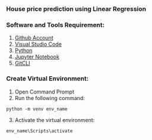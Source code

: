 ### House price prediction using Linear Regression


### Software and Tools Requirement:
1. [Github Account](https://github.com)
2. [Visual Studio Code](https://code.visualstudio.com/)
3. [Python](https://www.python.org/)   
4. [Jupyter Notebook](https://jupyter.org/)
5. [GitCLI](https://git-scm.com/downloads)

### Create Virtual Environment:
1. Open Command Prompt
2. Run the following command:
```
python -m venv env_name
```
3. Activate the virtual environment:
```
env_name\Scripts\activate
```

